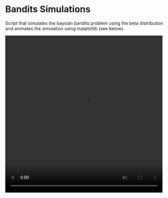 # Bandits Simulations

Script that simulates the baysian bandits problem using the beta distribution and animates
the simulation using matplotlib (see below).

<video width="500" height="500" controls autoplay loop>
  <source src="static/bandit_animation.mp4" type="video/mp4">
  Your browser does not support the video tag.
</video>
